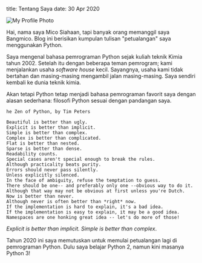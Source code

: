 title: Tentang Saya
date: 30 Apr 2020

![My Profile Photo][my_profile_photo]

Hai, nama saya Mico Siahaan, tapi banyak orang memanggil saya Bangmico. Blog ini berisikan kumpulan tulisan "petualangan" saya menggunakan Python.

Saya mengenal bahasa pemrograman Python sejak kuliah teknik Kimia tahun 2002. Setelah itu dengan beberapa teman pemrogram; kami menjalankan usaha *software house* kecil. Sayangnya, usaha kami tidak bertahan dan masing-masing mengambil jalan masing-masing. Saya sendiri kembali ke dunia teknik kimia.

Akan tetapi Python tetap menjadi bahasa pemrograman favorit saya dengan alasan sederhana: filosofi Python sesuai dengan pandangan saya.

```
he Zen of Python, by Tim Peters

Beautiful is better than ugly.
Explicit is better than implicit.
Simple is better than complex.
Complex is better than complicated.
Flat is better than nested.
Sparse is better than dense.
Readability counts.
Special cases aren't special enough to break the rules.
Although practicality beats purity.
Errors should never pass silently.
Unless explicitly silenced.
In the face of ambiguity, refuse the temptation to guess.
There should be one-- and preferably only one --obvious way to do it.
Although that way may not be obvious at first unless you're Dutch.
Now is better than never.
Although never is often better than *right* now.
If the implementation is hard to explain, it's a bad idea.
If the implementation is easy to explain, it may be a good idea.
Namespaces are one honking great idea -- let's do more of those!
```

*Explicit is better than implicit. Simple is better than complex*.

Tahun 2020 ini saya memutuskan untuk memulai petualangan lagi di pemrograman Python. Dulu saya belajar Python 2, namun kini masanya Python 3! 



[my_profile_photo]: {static}/images/profile.jpeg



